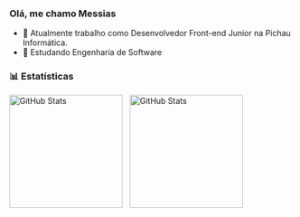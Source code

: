 ### Olá, me chamo Messias 

- 🔭 Atualmente trabalho como Desenvolvedor Front-end Junior na Pichau Informática.
- 🌱 Estudando Engenharia de Software

### 📊 Estatísticas

<p>
  <img 
    align="left" 
    alt="GitHub Stats" 
    height="200" 
    style="padding-right: 10px;" 
    src="https://github-readme-stats.vercel.app/api?username=messiaspichaujr&show_icons=true&theme=apprentice&include_all_commits=true&locale=pt-br" 
  />

<img 
      align="left" 
      alt="GitHub Stats" 
      height="200" 
      src="https://github-readme-stats.vercel.app/api/top-langs/?username=messiaspichaujr&theme=apprentice&layout=compact&custom_title=Tecnologias&langs_count=9" 
  />

</p>




